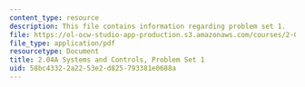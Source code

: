 ```yaml
---
content_type: resource
description: This file contains information regarding problem set 1.
file: https://ol-ocw-studio-app-production.s3.amazonaws.com/courses/2-04a-systems-and-controls-spring-2013/58bc43322a2253e2d825793381e0688a_MIT2_04AS13_ProblemSet1.pdf
file_type: application/pdf
resourcetype: Document
title: 2.04A Systems and Controls, Problem Set 1
uid: 58bc4332-2a22-53e2-d825-793381e0688a
---
```

